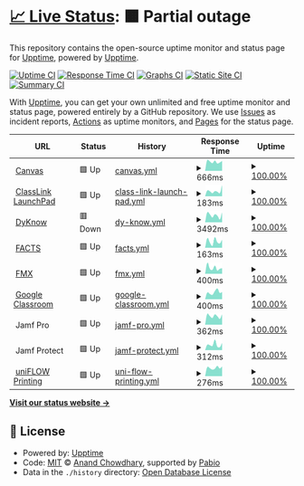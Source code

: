 # [📈 Live Status](https://upptime.github.io/upptime): <!--live status--> **🟧 Partial outage**

This repository contains the open-source uptime monitor and status page for [Upptime](https://upptime.js.org), powered by [Upptime](https://github.com/upptime/upptime).

[![Uptime CI](https://github.com/KeitheMyers/tfaUptime/workflows/Uptime%20CI/badge.svg)](https://github.com/KeitheMyers/tfaUptime/actions?query=workflow%3A%22Uptime+CI%22)
[![Response Time CI](https://github.com/KeitheMyers/tfaUptime/workflows/Response%20Time%20CI/badge.svg)](https://github.com/KeitheMyers/tfaUptime/actions?query=workflow%3A%22Response+Time+CI%22)
[![Graphs CI](https://github.com/KeitheMyers/tfaUptime/workflows/Graphs%20CI/badge.svg)](https://github.com/KeitheMyers/tfaUptime/actions?query=workflow%3A%22Graphs+CI%22)
[![Static Site CI](https://github.com/KeitheMyers/tfaUptime/workflows/Static%20Site%20CI/badge.svg)](https://github.com/KeitheMyers/tfaUptime/actions?query=workflow%3A%22Static+Site+CI%22)
[![Summary CI](https://github.com/KeitheMyers/tfaUptime/workflows/Summary%20CI/badge.svg)](https://github.com/KeitheMyers/tfaUptime/actions?query=workflow%3A%22Summary+CI%22)

With [Upptime](https://upptime.js.org), you can get your own unlimited and free uptime monitor and status page, powered entirely by a GitHub repository. We use [Issues](https://github.com/upptime/upptime/issues) as incident reports, [Actions](https://github.com/KeitheMyers/tfaUptime/actions) as uptime monitors, and [Pages](https://upptime.github.io/upptime) for the status page.

<!--start: status pages-->
<!-- This summary is generated by Upptime (https://github.com/upptime/upptime) -->
<!-- Do not edit this manually, your changes will be overwritten -->
<!-- prettier-ignore -->
| URL | Status | History | Response Time | Uptime |
| --- | ------ | ------- | ------------- | ------ |
| <img alt="" src="https://icons.duckduckgo.com/ip3/thefirstacademy.instructure.com.ico" height="13"> [Canvas](https://thefirstacademy.instructure.com/) | 🟩 Up | [canvas.yml](https://github.com/keithemyers/tfaUptime/commits/HEAD/history/canvas.yml) | <details><summary><img alt="Response time graph" src="./graphs/canvas/response-time-week.png" height="20"> 666ms</summary><br><a href="https://status.thefirstacademy.org/history/canvas"><img alt="Response time 850" src="https://img.shields.io/endpoint?url=https%3A%2F%2Fraw.githubusercontent.com%2Fkeithemyers%2FtfaUptime%2FHEAD%2Fapi%2Fcanvas%2Fresponse-time.json"></a><br><a href="https://status.thefirstacademy.org/history/canvas"><img alt="24-hour response time 552" src="https://img.shields.io/endpoint?url=https%3A%2F%2Fraw.githubusercontent.com%2Fkeithemyers%2FtfaUptime%2FHEAD%2Fapi%2Fcanvas%2Fresponse-time-day.json"></a><br><a href="https://status.thefirstacademy.org/history/canvas"><img alt="7-day response time 666" src="https://img.shields.io/endpoint?url=https%3A%2F%2Fraw.githubusercontent.com%2Fkeithemyers%2FtfaUptime%2FHEAD%2Fapi%2Fcanvas%2Fresponse-time-week.json"></a><br><a href="https://status.thefirstacademy.org/history/canvas"><img alt="30-day response time 691" src="https://img.shields.io/endpoint?url=https%3A%2F%2Fraw.githubusercontent.com%2Fkeithemyers%2FtfaUptime%2FHEAD%2Fapi%2Fcanvas%2Fresponse-time-month.json"></a><br><a href="https://status.thefirstacademy.org/history/canvas"><img alt="1-year response time 850" src="https://img.shields.io/endpoint?url=https%3A%2F%2Fraw.githubusercontent.com%2Fkeithemyers%2FtfaUptime%2FHEAD%2Fapi%2Fcanvas%2Fresponse-time-year.json"></a></details> | <details><summary><a href="https://status.thefirstacademy.org/history/canvas">100.00%</a></summary><a href="https://status.thefirstacademy.org/history/canvas"><img alt="All-time uptime 99.97%" src="https://img.shields.io/endpoint?url=https%3A%2F%2Fraw.githubusercontent.com%2Fkeithemyers%2FtfaUptime%2FHEAD%2Fapi%2Fcanvas%2Fuptime.json"></a><br><a href="https://status.thefirstacademy.org/history/canvas"><img alt="24-hour uptime 100.00%" src="https://img.shields.io/endpoint?url=https%3A%2F%2Fraw.githubusercontent.com%2Fkeithemyers%2FtfaUptime%2FHEAD%2Fapi%2Fcanvas%2Fuptime-day.json"></a><br><a href="https://status.thefirstacademy.org/history/canvas"><img alt="7-day uptime 100.00%" src="https://img.shields.io/endpoint?url=https%3A%2F%2Fraw.githubusercontent.com%2Fkeithemyers%2FtfaUptime%2FHEAD%2Fapi%2Fcanvas%2Fuptime-week.json"></a><br><a href="https://status.thefirstacademy.org/history/canvas"><img alt="30-day uptime 100.00%" src="https://img.shields.io/endpoint?url=https%3A%2F%2Fraw.githubusercontent.com%2Fkeithemyers%2FtfaUptime%2FHEAD%2Fapi%2Fcanvas%2Fuptime-month.json"></a><br><a href="https://status.thefirstacademy.org/history/canvas"><img alt="1-year uptime 99.97%" src="https://img.shields.io/endpoint?url=https%3A%2F%2Fraw.githubusercontent.com%2Fkeithemyers%2FtfaUptime%2FHEAD%2Fapi%2Fcanvas%2Fuptime-year.json"></a></details>
| <img alt="" src="https://icons.duckduckgo.com/ip3/launchpad.classlink.com.ico" height="13"> [ClassLink LaunchPad](https://launchpad.classlink.com/thefirstacademy) | 🟩 Up | [class-link-launch-pad.yml](https://github.com/keithemyers/tfaUptime/commits/HEAD/history/class-link-launch-pad.yml) | <details><summary><img alt="Response time graph" src="./graphs/class-link-launch-pad/response-time-week.png" height="20"> 183ms</summary><br><a href="https://status.thefirstacademy.org/history/class-link-launch-pad"><img alt="Response time 163" src="https://img.shields.io/endpoint?url=https%3A%2F%2Fraw.githubusercontent.com%2Fkeithemyers%2FtfaUptime%2FHEAD%2Fapi%2Fclass-link-launch-pad%2Fresponse-time.json"></a><br><a href="https://status.thefirstacademy.org/history/class-link-launch-pad"><img alt="24-hour response time 200" src="https://img.shields.io/endpoint?url=https%3A%2F%2Fraw.githubusercontent.com%2Fkeithemyers%2FtfaUptime%2FHEAD%2Fapi%2Fclass-link-launch-pad%2Fresponse-time-day.json"></a><br><a href="https://status.thefirstacademy.org/history/class-link-launch-pad"><img alt="7-day response time 183" src="https://img.shields.io/endpoint?url=https%3A%2F%2Fraw.githubusercontent.com%2Fkeithemyers%2FtfaUptime%2FHEAD%2Fapi%2Fclass-link-launch-pad%2Fresponse-time-week.json"></a><br><a href="https://status.thefirstacademy.org/history/class-link-launch-pad"><img alt="30-day response time 187" src="https://img.shields.io/endpoint?url=https%3A%2F%2Fraw.githubusercontent.com%2Fkeithemyers%2FtfaUptime%2FHEAD%2Fapi%2Fclass-link-launch-pad%2Fresponse-time-month.json"></a><br><a href="https://status.thefirstacademy.org/history/class-link-launch-pad"><img alt="1-year response time 163" src="https://img.shields.io/endpoint?url=https%3A%2F%2Fraw.githubusercontent.com%2Fkeithemyers%2FtfaUptime%2FHEAD%2Fapi%2Fclass-link-launch-pad%2Fresponse-time-year.json"></a></details> | <details><summary><a href="https://status.thefirstacademy.org/history/class-link-launch-pad">100.00%</a></summary><a href="https://status.thefirstacademy.org/history/class-link-launch-pad"><img alt="All-time uptime 100.00%" src="https://img.shields.io/endpoint?url=https%3A%2F%2Fraw.githubusercontent.com%2Fkeithemyers%2FtfaUptime%2FHEAD%2Fapi%2Fclass-link-launch-pad%2Fuptime.json"></a><br><a href="https://status.thefirstacademy.org/history/class-link-launch-pad"><img alt="24-hour uptime 100.00%" src="https://img.shields.io/endpoint?url=https%3A%2F%2Fraw.githubusercontent.com%2Fkeithemyers%2FtfaUptime%2FHEAD%2Fapi%2Fclass-link-launch-pad%2Fuptime-day.json"></a><br><a href="https://status.thefirstacademy.org/history/class-link-launch-pad"><img alt="7-day uptime 100.00%" src="https://img.shields.io/endpoint?url=https%3A%2F%2Fraw.githubusercontent.com%2Fkeithemyers%2FtfaUptime%2FHEAD%2Fapi%2Fclass-link-launch-pad%2Fuptime-week.json"></a><br><a href="https://status.thefirstacademy.org/history/class-link-launch-pad"><img alt="30-day uptime 100.00%" src="https://img.shields.io/endpoint?url=https%3A%2F%2Fraw.githubusercontent.com%2Fkeithemyers%2FtfaUptime%2FHEAD%2Fapi%2Fclass-link-launch-pad%2Fuptime-month.json"></a><br><a href="https://status.thefirstacademy.org/history/class-link-launch-pad"><img alt="1-year uptime 100.00%" src="https://img.shields.io/endpoint?url=https%3A%2F%2Fraw.githubusercontent.com%2Fkeithemyers%2FtfaUptime%2FHEAD%2Fapi%2Fclass-link-launch-pad%2Fuptime-year.json"></a></details>
| <img alt="" src="https://icons.duckduckgo.com/ip3/dyknow.me.ico" height="13"> [DyKnow](https://dyknow.me/tfa) | 🟥 Down | [dy-know.yml](https://github.com/keithemyers/tfaUptime/commits/HEAD/history/dy-know.yml) | <details><summary><img alt="Response time graph" src="./graphs/dy-know/response-time-week.png" height="20"> 3492ms</summary><br><a href="https://status.thefirstacademy.org/history/dy-know"><img alt="Response time 1092" src="https://img.shields.io/endpoint?url=https%3A%2F%2Fraw.githubusercontent.com%2Fkeithemyers%2FtfaUptime%2FHEAD%2Fapi%2Fdy-know%2Fresponse-time.json"></a><br><a href="https://status.thefirstacademy.org/history/dy-know"><img alt="24-hour response time 21698" src="https://img.shields.io/endpoint?url=https%3A%2F%2Fraw.githubusercontent.com%2Fkeithemyers%2FtfaUptime%2FHEAD%2Fapi%2Fdy-know%2Fresponse-time-day.json"></a><br><a href="https://status.thefirstacademy.org/history/dy-know"><img alt="7-day response time 3492" src="https://img.shields.io/endpoint?url=https%3A%2F%2Fraw.githubusercontent.com%2Fkeithemyers%2FtfaUptime%2FHEAD%2Fapi%2Fdy-know%2Fresponse-time-week.json"></a><br><a href="https://status.thefirstacademy.org/history/dy-know"><img alt="30-day response time 1900" src="https://img.shields.io/endpoint?url=https%3A%2F%2Fraw.githubusercontent.com%2Fkeithemyers%2FtfaUptime%2FHEAD%2Fapi%2Fdy-know%2Fresponse-time-month.json"></a><br><a href="https://status.thefirstacademy.org/history/dy-know"><img alt="1-year response time 1092" src="https://img.shields.io/endpoint?url=https%3A%2F%2Fraw.githubusercontent.com%2Fkeithemyers%2FtfaUptime%2FHEAD%2Fapi%2Fdy-know%2Fresponse-time-year.json"></a></details> | <details><summary><a href="https://status.thefirstacademy.org/history/dy-know">100.00%</a></summary><a href="https://status.thefirstacademy.org/history/dy-know"><img alt="All-time uptime 99.98%" src="https://img.shields.io/endpoint?url=https%3A%2F%2Fraw.githubusercontent.com%2Fkeithemyers%2FtfaUptime%2FHEAD%2Fapi%2Fdy-know%2Fuptime.json"></a><br><a href="https://status.thefirstacademy.org/history/dy-know"><img alt="24-hour uptime 99.99%" src="https://img.shields.io/endpoint?url=https%3A%2F%2Fraw.githubusercontent.com%2Fkeithemyers%2FtfaUptime%2FHEAD%2Fapi%2Fdy-know%2Fuptime-day.json"></a><br><a href="https://status.thefirstacademy.org/history/dy-know"><img alt="7-day uptime 100.00%" src="https://img.shields.io/endpoint?url=https%3A%2F%2Fraw.githubusercontent.com%2Fkeithemyers%2FtfaUptime%2FHEAD%2Fapi%2Fdy-know%2Fuptime-week.json"></a><br><a href="https://status.thefirstacademy.org/history/dy-know"><img alt="30-day uptime 99.96%" src="https://img.shields.io/endpoint?url=https%3A%2F%2Fraw.githubusercontent.com%2Fkeithemyers%2FtfaUptime%2FHEAD%2Fapi%2Fdy-know%2Fuptime-month.json"></a><br><a href="https://status.thefirstacademy.org/history/dy-know"><img alt="1-year uptime 99.98%" src="https://img.shields.io/endpoint?url=https%3A%2F%2Fraw.githubusercontent.com%2Fkeithemyers%2FtfaUptime%2FHEAD%2Fapi%2Fdy-know%2Fuptime-year.json"></a></details>
| <img alt="" src="https://icons.duckduckgo.com/ip3/renweb1.renweb.com.ico" height="13"> [FACTS](https://renweb1.renweb.com/renweb1/#/Home) | 🟩 Up | [facts.yml](https://github.com/keithemyers/tfaUptime/commits/HEAD/history/facts.yml) | <details><summary><img alt="Response time graph" src="./graphs/facts/response-time-week.png" height="20"> 163ms</summary><br><a href="https://status.thefirstacademy.org/history/facts"><img alt="Response time 171" src="https://img.shields.io/endpoint?url=https%3A%2F%2Fraw.githubusercontent.com%2Fkeithemyers%2FtfaUptime%2FHEAD%2Fapi%2Ffacts%2Fresponse-time.json"></a><br><a href="https://status.thefirstacademy.org/history/facts"><img alt="24-hour response time 91" src="https://img.shields.io/endpoint?url=https%3A%2F%2Fraw.githubusercontent.com%2Fkeithemyers%2FtfaUptime%2FHEAD%2Fapi%2Ffacts%2Fresponse-time-day.json"></a><br><a href="https://status.thefirstacademy.org/history/facts"><img alt="7-day response time 163" src="https://img.shields.io/endpoint?url=https%3A%2F%2Fraw.githubusercontent.com%2Fkeithemyers%2FtfaUptime%2FHEAD%2Fapi%2Ffacts%2Fresponse-time-week.json"></a><br><a href="https://status.thefirstacademy.org/history/facts"><img alt="30-day response time 202" src="https://img.shields.io/endpoint?url=https%3A%2F%2Fraw.githubusercontent.com%2Fkeithemyers%2FtfaUptime%2FHEAD%2Fapi%2Ffacts%2Fresponse-time-month.json"></a><br><a href="https://status.thefirstacademy.org/history/facts"><img alt="1-year response time 171" src="https://img.shields.io/endpoint?url=https%3A%2F%2Fraw.githubusercontent.com%2Fkeithemyers%2FtfaUptime%2FHEAD%2Fapi%2Ffacts%2Fresponse-time-year.json"></a></details> | <details><summary><a href="https://status.thefirstacademy.org/history/facts">100.00%</a></summary><a href="https://status.thefirstacademy.org/history/facts"><img alt="All-time uptime 99.95%" src="https://img.shields.io/endpoint?url=https%3A%2F%2Fraw.githubusercontent.com%2Fkeithemyers%2FtfaUptime%2FHEAD%2Fapi%2Ffacts%2Fuptime.json"></a><br><a href="https://status.thefirstacademy.org/history/facts"><img alt="24-hour uptime 100.00%" src="https://img.shields.io/endpoint?url=https%3A%2F%2Fraw.githubusercontent.com%2Fkeithemyers%2FtfaUptime%2FHEAD%2Fapi%2Ffacts%2Fuptime-day.json"></a><br><a href="https://status.thefirstacademy.org/history/facts"><img alt="7-day uptime 100.00%" src="https://img.shields.io/endpoint?url=https%3A%2F%2Fraw.githubusercontent.com%2Fkeithemyers%2FtfaUptime%2FHEAD%2Fapi%2Ffacts%2Fuptime-week.json"></a><br><a href="https://status.thefirstacademy.org/history/facts"><img alt="30-day uptime 100.00%" src="https://img.shields.io/endpoint?url=https%3A%2F%2Fraw.githubusercontent.com%2Fkeithemyers%2FtfaUptime%2FHEAD%2Fapi%2Ffacts%2Fuptime-month.json"></a><br><a href="https://status.thefirstacademy.org/history/facts"><img alt="1-year uptime 99.95%" src="https://img.shields.io/endpoint?url=https%3A%2F%2Fraw.githubusercontent.com%2Fkeithemyers%2FtfaUptime%2FHEAD%2Fapi%2Ffacts%2Fuptime-year.json"></a></details>
| <img alt="" src="https://icons.duckduckgo.com/ip3/tfa.gofmx.com.ico" height="13"> [FMX](https://tfa.gofmx.com/login) | 🟩 Up | [fmx.yml](https://github.com/keithemyers/tfaUptime/commits/HEAD/history/fmx.yml) | <details><summary><img alt="Response time graph" src="./graphs/fmx/response-time-week.png" height="20"> 400ms</summary><br><a href="https://status.thefirstacademy.org/history/fmx"><img alt="Response time 503" src="https://img.shields.io/endpoint?url=https%3A%2F%2Fraw.githubusercontent.com%2Fkeithemyers%2FtfaUptime%2FHEAD%2Fapi%2Ffmx%2Fresponse-time.json"></a><br><a href="https://status.thefirstacademy.org/history/fmx"><img alt="24-hour response time 468" src="https://img.shields.io/endpoint?url=https%3A%2F%2Fraw.githubusercontent.com%2Fkeithemyers%2FtfaUptime%2FHEAD%2Fapi%2Ffmx%2Fresponse-time-day.json"></a><br><a href="https://status.thefirstacademy.org/history/fmx"><img alt="7-day response time 400" src="https://img.shields.io/endpoint?url=https%3A%2F%2Fraw.githubusercontent.com%2Fkeithemyers%2FtfaUptime%2FHEAD%2Fapi%2Ffmx%2Fresponse-time-week.json"></a><br><a href="https://status.thefirstacademy.org/history/fmx"><img alt="30-day response time 426" src="https://img.shields.io/endpoint?url=https%3A%2F%2Fraw.githubusercontent.com%2Fkeithemyers%2FtfaUptime%2FHEAD%2Fapi%2Ffmx%2Fresponse-time-month.json"></a><br><a href="https://status.thefirstacademy.org/history/fmx"><img alt="1-year response time 503" src="https://img.shields.io/endpoint?url=https%3A%2F%2Fraw.githubusercontent.com%2Fkeithemyers%2FtfaUptime%2FHEAD%2Fapi%2Ffmx%2Fresponse-time-year.json"></a></details> | <details><summary><a href="https://status.thefirstacademy.org/history/fmx">100.00%</a></summary><a href="https://status.thefirstacademy.org/history/fmx"><img alt="All-time uptime 99.92%" src="https://img.shields.io/endpoint?url=https%3A%2F%2Fraw.githubusercontent.com%2Fkeithemyers%2FtfaUptime%2FHEAD%2Fapi%2Ffmx%2Fuptime.json"></a><br><a href="https://status.thefirstacademy.org/history/fmx"><img alt="24-hour uptime 100.00%" src="https://img.shields.io/endpoint?url=https%3A%2F%2Fraw.githubusercontent.com%2Fkeithemyers%2FtfaUptime%2FHEAD%2Fapi%2Ffmx%2Fuptime-day.json"></a><br><a href="https://status.thefirstacademy.org/history/fmx"><img alt="7-day uptime 100.00%" src="https://img.shields.io/endpoint?url=https%3A%2F%2Fraw.githubusercontent.com%2Fkeithemyers%2FtfaUptime%2FHEAD%2Fapi%2Ffmx%2Fuptime-week.json"></a><br><a href="https://status.thefirstacademy.org/history/fmx"><img alt="30-day uptime 100.00%" src="https://img.shields.io/endpoint?url=https%3A%2F%2Fraw.githubusercontent.com%2Fkeithemyers%2FtfaUptime%2FHEAD%2Fapi%2Ffmx%2Fuptime-month.json"></a><br><a href="https://status.thefirstacademy.org/history/fmx"><img alt="1-year uptime 99.92%" src="https://img.shields.io/endpoint?url=https%3A%2F%2Fraw.githubusercontent.com%2Fkeithemyers%2FtfaUptime%2FHEAD%2Fapi%2Ffmx%2Fuptime-year.json"></a></details>
| <img alt="" src="https://icons.duckduckgo.com/ip3/classroom.google.com.ico" height="13"> [Google Classroom](https://classroom.google.com) | 🟩 Up | [google-classroom.yml](https://github.com/keithemyers/tfaUptime/commits/HEAD/history/google-classroom.yml) | <details><summary><img alt="Response time graph" src="./graphs/google-classroom/response-time-week.png" height="20"> 400ms</summary><br><a href="https://status.thefirstacademy.org/history/google-classroom"><img alt="Response time 489" src="https://img.shields.io/endpoint?url=https%3A%2F%2Fraw.githubusercontent.com%2Fkeithemyers%2FtfaUptime%2FHEAD%2Fapi%2Fgoogle-classroom%2Fresponse-time.json"></a><br><a href="https://status.thefirstacademy.org/history/google-classroom"><img alt="24-hour response time 259" src="https://img.shields.io/endpoint?url=https%3A%2F%2Fraw.githubusercontent.com%2Fkeithemyers%2FtfaUptime%2FHEAD%2Fapi%2Fgoogle-classroom%2Fresponse-time-day.json"></a><br><a href="https://status.thefirstacademy.org/history/google-classroom"><img alt="7-day response time 400" src="https://img.shields.io/endpoint?url=https%3A%2F%2Fraw.githubusercontent.com%2Fkeithemyers%2FtfaUptime%2FHEAD%2Fapi%2Fgoogle-classroom%2Fresponse-time-week.json"></a><br><a href="https://status.thefirstacademy.org/history/google-classroom"><img alt="30-day response time 471" src="https://img.shields.io/endpoint?url=https%3A%2F%2Fraw.githubusercontent.com%2Fkeithemyers%2FtfaUptime%2FHEAD%2Fapi%2Fgoogle-classroom%2Fresponse-time-month.json"></a><br><a href="https://status.thefirstacademy.org/history/google-classroom"><img alt="1-year response time 489" src="https://img.shields.io/endpoint?url=https%3A%2F%2Fraw.githubusercontent.com%2Fkeithemyers%2FtfaUptime%2FHEAD%2Fapi%2Fgoogle-classroom%2Fresponse-time-year.json"></a></details> | <details><summary><a href="https://status.thefirstacademy.org/history/google-classroom">100.00%</a></summary><a href="https://status.thefirstacademy.org/history/google-classroom"><img alt="All-time uptime 100.00%" src="https://img.shields.io/endpoint?url=https%3A%2F%2Fraw.githubusercontent.com%2Fkeithemyers%2FtfaUptime%2FHEAD%2Fapi%2Fgoogle-classroom%2Fuptime.json"></a><br><a href="https://status.thefirstacademy.org/history/google-classroom"><img alt="24-hour uptime 100.00%" src="https://img.shields.io/endpoint?url=https%3A%2F%2Fraw.githubusercontent.com%2Fkeithemyers%2FtfaUptime%2FHEAD%2Fapi%2Fgoogle-classroom%2Fuptime-day.json"></a><br><a href="https://status.thefirstacademy.org/history/google-classroom"><img alt="7-day uptime 100.00%" src="https://img.shields.io/endpoint?url=https%3A%2F%2Fraw.githubusercontent.com%2Fkeithemyers%2FtfaUptime%2FHEAD%2Fapi%2Fgoogle-classroom%2Fuptime-week.json"></a><br><a href="https://status.thefirstacademy.org/history/google-classroom"><img alt="30-day uptime 100.00%" src="https://img.shields.io/endpoint?url=https%3A%2F%2Fraw.githubusercontent.com%2Fkeithemyers%2FtfaUptime%2FHEAD%2Fapi%2Fgoogle-classroom%2Fuptime-month.json"></a><br><a href="https://status.thefirstacademy.org/history/google-classroom"><img alt="1-year uptime 100.00%" src="https://img.shields.io/endpoint?url=https%3A%2F%2Fraw.githubusercontent.com%2Fkeithemyers%2FtfaUptime%2FHEAD%2Fapi%2Fgoogle-classroom%2Fuptime-year.json"></a></details>
| <img alt="" src="https://icons.duckduckgo.com/ip3/null.ico" height="13"> Jamf Pro | 🟩 Up | [jamf-pro.yml](https://github.com/keithemyers/tfaUptime/commits/HEAD/history/jamf-pro.yml) | <details><summary><img alt="Response time graph" src="./graphs/jamf-pro/response-time-week.png" height="20"> 362ms</summary><br><a href="https://status.thefirstacademy.org/history/jamf-pro"><img alt="Response time 349" src="https://img.shields.io/endpoint?url=https%3A%2F%2Fraw.githubusercontent.com%2Fkeithemyers%2FtfaUptime%2FHEAD%2Fapi%2Fjamf-pro%2Fresponse-time.json"></a><br><a href="https://status.thefirstacademy.org/history/jamf-pro"><img alt="24-hour response time 370" src="https://img.shields.io/endpoint?url=https%3A%2F%2Fraw.githubusercontent.com%2Fkeithemyers%2FtfaUptime%2FHEAD%2Fapi%2Fjamf-pro%2Fresponse-time-day.json"></a><br><a href="https://status.thefirstacademy.org/history/jamf-pro"><img alt="7-day response time 362" src="https://img.shields.io/endpoint?url=https%3A%2F%2Fraw.githubusercontent.com%2Fkeithemyers%2FtfaUptime%2FHEAD%2Fapi%2Fjamf-pro%2Fresponse-time-week.json"></a><br><a href="https://status.thefirstacademy.org/history/jamf-pro"><img alt="30-day response time 395" src="https://img.shields.io/endpoint?url=https%3A%2F%2Fraw.githubusercontent.com%2Fkeithemyers%2FtfaUptime%2FHEAD%2Fapi%2Fjamf-pro%2Fresponse-time-month.json"></a><br><a href="https://status.thefirstacademy.org/history/jamf-pro"><img alt="1-year response time 349" src="https://img.shields.io/endpoint?url=https%3A%2F%2Fraw.githubusercontent.com%2Fkeithemyers%2FtfaUptime%2FHEAD%2Fapi%2Fjamf-pro%2Fresponse-time-year.json"></a></details> | <details><summary><a href="https://status.thefirstacademy.org/history/jamf-pro">100.00%</a></summary><a href="https://status.thefirstacademy.org/history/jamf-pro"><img alt="All-time uptime 98.98%" src="https://img.shields.io/endpoint?url=https%3A%2F%2Fraw.githubusercontent.com%2Fkeithemyers%2FtfaUptime%2FHEAD%2Fapi%2Fjamf-pro%2Fuptime.json"></a><br><a href="https://status.thefirstacademy.org/history/jamf-pro"><img alt="24-hour uptime 100.00%" src="https://img.shields.io/endpoint?url=https%3A%2F%2Fraw.githubusercontent.com%2Fkeithemyers%2FtfaUptime%2FHEAD%2Fapi%2Fjamf-pro%2Fuptime-day.json"></a><br><a href="https://status.thefirstacademy.org/history/jamf-pro"><img alt="7-day uptime 100.00%" src="https://img.shields.io/endpoint?url=https%3A%2F%2Fraw.githubusercontent.com%2Fkeithemyers%2FtfaUptime%2FHEAD%2Fapi%2Fjamf-pro%2Fuptime-week.json"></a><br><a href="https://status.thefirstacademy.org/history/jamf-pro"><img alt="30-day uptime 98.57%" src="https://img.shields.io/endpoint?url=https%3A%2F%2Fraw.githubusercontent.com%2Fkeithemyers%2FtfaUptime%2FHEAD%2Fapi%2Fjamf-pro%2Fuptime-month.json"></a><br><a href="https://status.thefirstacademy.org/history/jamf-pro"><img alt="1-year uptime 98.98%" src="https://img.shields.io/endpoint?url=https%3A%2F%2Fraw.githubusercontent.com%2Fkeithemyers%2FtfaUptime%2FHEAD%2Fapi%2Fjamf-pro%2Fuptime-year.json"></a></details>
| <img alt="" src="https://icons.duckduckgo.com/ip3/null.ico" height="13"> Jamf Protect | 🟩 Up | [jamf-protect.yml](https://github.com/keithemyers/tfaUptime/commits/HEAD/history/jamf-protect.yml) | <details><summary><img alt="Response time graph" src="./graphs/jamf-protect/response-time-week.png" height="20"> 312ms</summary><br><a href="https://status.thefirstacademy.org/history/jamf-protect"><img alt="Response time 317" src="https://img.shields.io/endpoint?url=https%3A%2F%2Fraw.githubusercontent.com%2Fkeithemyers%2FtfaUptime%2FHEAD%2Fapi%2Fjamf-protect%2Fresponse-time.json"></a><br><a href="https://status.thefirstacademy.org/history/jamf-protect"><img alt="24-hour response time 202" src="https://img.shields.io/endpoint?url=https%3A%2F%2Fraw.githubusercontent.com%2Fkeithemyers%2FtfaUptime%2FHEAD%2Fapi%2Fjamf-protect%2Fresponse-time-day.json"></a><br><a href="https://status.thefirstacademy.org/history/jamf-protect"><img alt="7-day response time 312" src="https://img.shields.io/endpoint?url=https%3A%2F%2Fraw.githubusercontent.com%2Fkeithemyers%2FtfaUptime%2FHEAD%2Fapi%2Fjamf-protect%2Fresponse-time-week.json"></a><br><a href="https://status.thefirstacademy.org/history/jamf-protect"><img alt="30-day response time 489" src="https://img.shields.io/endpoint?url=https%3A%2F%2Fraw.githubusercontent.com%2Fkeithemyers%2FtfaUptime%2FHEAD%2Fapi%2Fjamf-protect%2Fresponse-time-month.json"></a><br><a href="https://status.thefirstacademy.org/history/jamf-protect"><img alt="1-year response time 317" src="https://img.shields.io/endpoint?url=https%3A%2F%2Fraw.githubusercontent.com%2Fkeithemyers%2FtfaUptime%2FHEAD%2Fapi%2Fjamf-protect%2Fresponse-time-year.json"></a></details> | <details><summary><a href="https://status.thefirstacademy.org/history/jamf-protect">100.00%</a></summary><a href="https://status.thefirstacademy.org/history/jamf-protect"><img alt="All-time uptime 100.00%" src="https://img.shields.io/endpoint?url=https%3A%2F%2Fraw.githubusercontent.com%2Fkeithemyers%2FtfaUptime%2FHEAD%2Fapi%2Fjamf-protect%2Fuptime.json"></a><br><a href="https://status.thefirstacademy.org/history/jamf-protect"><img alt="24-hour uptime 100.00%" src="https://img.shields.io/endpoint?url=https%3A%2F%2Fraw.githubusercontent.com%2Fkeithemyers%2FtfaUptime%2FHEAD%2Fapi%2Fjamf-protect%2Fuptime-day.json"></a><br><a href="https://status.thefirstacademy.org/history/jamf-protect"><img alt="7-day uptime 100.00%" src="https://img.shields.io/endpoint?url=https%3A%2F%2Fraw.githubusercontent.com%2Fkeithemyers%2FtfaUptime%2FHEAD%2Fapi%2Fjamf-protect%2Fuptime-week.json"></a><br><a href="https://status.thefirstacademy.org/history/jamf-protect"><img alt="30-day uptime 100.00%" src="https://img.shields.io/endpoint?url=https%3A%2F%2Fraw.githubusercontent.com%2Fkeithemyers%2FtfaUptime%2FHEAD%2Fapi%2Fjamf-protect%2Fuptime-month.json"></a><br><a href="https://status.thefirstacademy.org/history/jamf-protect"><img alt="1-year uptime 100.00%" src="https://img.shields.io/endpoint?url=https%3A%2F%2Fraw.githubusercontent.com%2Fkeithemyers%2FtfaUptime%2FHEAD%2Fapi%2Fjamf-protect%2Fuptime-year.json"></a></details>
| <img alt="" src="https://icons.duckduckgo.com/ip3/status.uniflowonline.com.ico" height="13"> [uniFLOW Printing](https://status.uniflowonline.com/) | 🟩 Up | [uni-flow-printing.yml](https://github.com/keithemyers/tfaUptime/commits/HEAD/history/uni-flow-printing.yml) | <details><summary><img alt="Response time graph" src="./graphs/uni-flow-printing/response-time-week.png" height="20"> 276ms</summary><br><a href="https://status.thefirstacademy.org/history/uni-flow-printing"><img alt="Response time 292" src="https://img.shields.io/endpoint?url=https%3A%2F%2Fraw.githubusercontent.com%2Fkeithemyers%2FtfaUptime%2FHEAD%2Fapi%2Funi-flow-printing%2Fresponse-time.json"></a><br><a href="https://status.thefirstacademy.org/history/uni-flow-printing"><img alt="24-hour response time 216" src="https://img.shields.io/endpoint?url=https%3A%2F%2Fraw.githubusercontent.com%2Fkeithemyers%2FtfaUptime%2FHEAD%2Fapi%2Funi-flow-printing%2Fresponse-time-day.json"></a><br><a href="https://status.thefirstacademy.org/history/uni-flow-printing"><img alt="7-day response time 276" src="https://img.shields.io/endpoint?url=https%3A%2F%2Fraw.githubusercontent.com%2Fkeithemyers%2FtfaUptime%2FHEAD%2Fapi%2Funi-flow-printing%2Fresponse-time-week.json"></a><br><a href="https://status.thefirstacademy.org/history/uni-flow-printing"><img alt="30-day response time 292" src="https://img.shields.io/endpoint?url=https%3A%2F%2Fraw.githubusercontent.com%2Fkeithemyers%2FtfaUptime%2FHEAD%2Fapi%2Funi-flow-printing%2Fresponse-time-month.json"></a><br><a href="https://status.thefirstacademy.org/history/uni-flow-printing"><img alt="1-year response time 292" src="https://img.shields.io/endpoint?url=https%3A%2F%2Fraw.githubusercontent.com%2Fkeithemyers%2FtfaUptime%2FHEAD%2Fapi%2Funi-flow-printing%2Fresponse-time-year.json"></a></details> | <details><summary><a href="https://status.thefirstacademy.org/history/uni-flow-printing">100.00%</a></summary><a href="https://status.thefirstacademy.org/history/uni-flow-printing"><img alt="All-time uptime 100.00%" src="https://img.shields.io/endpoint?url=https%3A%2F%2Fraw.githubusercontent.com%2Fkeithemyers%2FtfaUptime%2FHEAD%2Fapi%2Funi-flow-printing%2Fuptime.json"></a><br><a href="https://status.thefirstacademy.org/history/uni-flow-printing"><img alt="24-hour uptime 100.00%" src="https://img.shields.io/endpoint?url=https%3A%2F%2Fraw.githubusercontent.com%2Fkeithemyers%2FtfaUptime%2FHEAD%2Fapi%2Funi-flow-printing%2Fuptime-day.json"></a><br><a href="https://status.thefirstacademy.org/history/uni-flow-printing"><img alt="7-day uptime 100.00%" src="https://img.shields.io/endpoint?url=https%3A%2F%2Fraw.githubusercontent.com%2Fkeithemyers%2FtfaUptime%2FHEAD%2Fapi%2Funi-flow-printing%2Fuptime-week.json"></a><br><a href="https://status.thefirstacademy.org/history/uni-flow-printing"><img alt="30-day uptime 100.00%" src="https://img.shields.io/endpoint?url=https%3A%2F%2Fraw.githubusercontent.com%2Fkeithemyers%2FtfaUptime%2FHEAD%2Fapi%2Funi-flow-printing%2Fuptime-month.json"></a><br><a href="https://status.thefirstacademy.org/history/uni-flow-printing"><img alt="1-year uptime 100.00%" src="https://img.shields.io/endpoint?url=https%3A%2F%2Fraw.githubusercontent.com%2Fkeithemyers%2FtfaUptime%2FHEAD%2Fapi%2Funi-flow-printing%2Fuptime-year.json"></a></details>

<!--end: status pages-->

[**Visit our status website →**](https://upptime.github.io/upptime)

## 📄 License

- Powered by: [Upptime](https://github.com/upptime/upptime)
- Code: [MIT](./LICENSE) © [Anand Chowdhary](https://anandchowdhary.com), supported by [Pabio](https://pabio.com)
- Data in the `./history` directory: [Open Database License](https://opendatacommons.org/licenses/odbl/1-0/)
